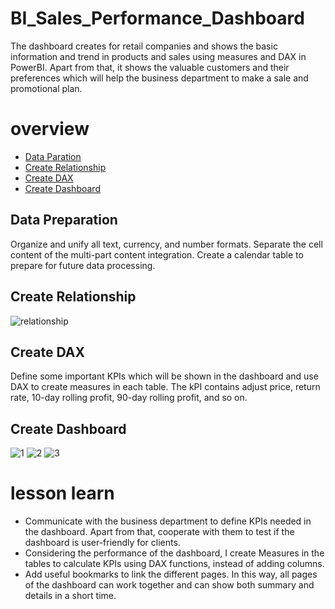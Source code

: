 # BI_Sales_Performance_Dashboard

The dashboard creates for retail companies and shows the basic information and trend in products and sales using measures and DAX in PowerBI.
Apart from that, it shows the valuable customers and their preferences which will help the business department to make a sale and promotional plan.

# overview
- [Data Paration](#Data-cleaning)
- [Create Relationship](#Create-Relationship)
- [Create DAX](#Create-DAX)
- [Create Dashboard](#Create-Dashboard)

## Data Preparation
Organize and unify all text, currency, and number formats. Separate the cell content of the multi-part content integration.
Create a calendar table to prepare for future data processing.

## Create Relationship
![relationship](https://github.com/yrenn/Product_Dashboard/assets/118937529/a2d56d0c-d3ce-4c36-a331-10e8adc27014)

## Create DAX 
Define some important KPIs which will be shown in the dashboard and use DAX to create measures in each table.
The kPI contains adjust price, return rate, 10-day rolling profit, 90-day rolling profit, and so on.

## Create Dashboard
![1](https://github.com/yrenn/Product_Dashboard/assets/118937529/588d54e3-1ae3-4dce-ab7a-85370a3bf370)
![2](https://github.com/yrenn/Product_Dashboard/assets/118937529/7f24770f-9085-4eac-ba16-12be5528dc57)
![3](https://github.com/yrenn/Product_Dashboard/assets/118937529/0e60732f-eefa-4dd3-a728-97da5f2dc189)


# lesson learn
- Communicate with the business department to define KPIs needed in the dashboard. Apart from that, cooperate with them to test if the dashboard is user-friendly for clients.
- Considering the performance of the dashboard, I create Measures in the tables to calculate KPIs using DAX functions, instead of adding columns.
- Add useful bookmarks to link the different pages. In this way, all pages of the dashboard can work together and can show both summary and details in a short time.
